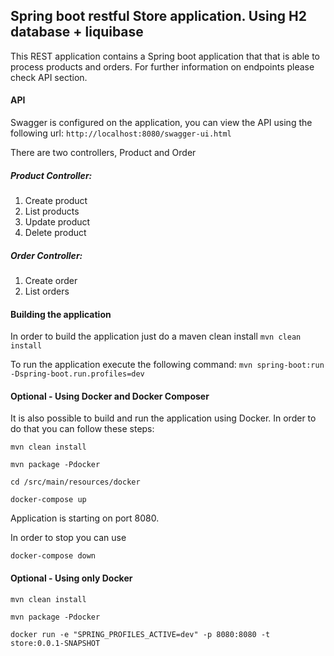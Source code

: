 ## Spring boot restful Store application. Using H2 database + liquibase

This REST application contains a Spring boot application that that is able to process products and orders.
For further information on endpoints please check API section.


#### API
Swagger is configured on the application, you can view the API using the following url:
`http://localhost:8080/swagger-ui.html`

There are two controllers, Product and Order

##### Product Controller:
1. Create product
2. List products
3. Update product
4. Delete product

##### Order Controller:
1. Create order
2. List orders

#### Building the application

In order to build the application just do a maven clean install
`mvn clean install`

To run the application execute the following command:
`mvn spring-boot:run -Dspring-boot.run.profiles=dev`


#### Optional - Using Docker and Docker Composer

It is also possible to build and run the application using Docker. In order to do that you can follow these steps:

`mvn clean install`

`mvn package -Pdocker`

`cd /src/main/resources/docker`

`docker-compose up`

Application is starting on port 8080.

In order to stop you can use

`docker-compose down`


#### Optional - Using only Docker

`mvn clean install`

`mvn package -Pdocker`

`docker run -e "SPRING_PROFILES_ACTIVE=dev" -p 8080:8080 -t store:0.0.1-SNAPSHOT`

